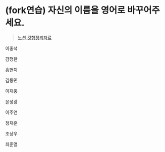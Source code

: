 # (fork연습) 자신의 이름을 영어로 바꾸어주세요.

> [노션 깃헙정리자료](https://www.notion.so/Git-ec10d8d1770648ce904be22d4a81bb01)

이종석

감정한

홍현지

김동민

이재웅

윤성광

이주연

정재훈

조상우

최준열
